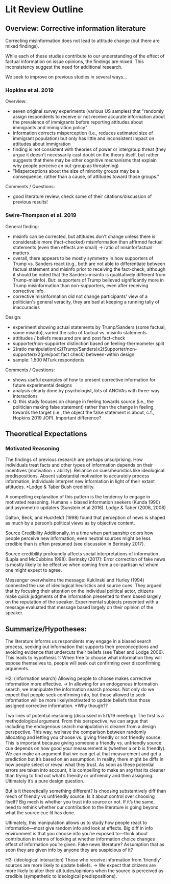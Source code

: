 <!--- 
    Created by Nicholas R. Davis (nicholas@democracyobserver.org)
    on 2019-04-18 15:19:20. Do not copy without permission.

    experimentalpolitics/immigration/litreview-outline 
 -->

# Lit Review Outline


## Overview: Corrective information literature
Correcting misinformation does not lead to attitude change (but there are mixed findings). 

While each of these studies contribute to our understanding of the effect of factual information on issue opinions, the findings are mixed. This inconsistency suggest the need for additional research. 

We seek to improve on previous studies in several ways…


### Hopkins et al. 2019

Overview:

- seven original survey experiments (various US samples) that "randomly assign respondents to receive or not receive accurate information about the prevalence of immigrants before reporting attitudes about immigrants and immigration policy"
- information corrects misperception (i.e., reduces estimated size of immigrant population) but only has little and inconsistent impact on attitudes about immigration
- finding is not consistent with theories of power or intergroup threat (they argue it doesn't necessarily cast doubt on the theory itself, but rather suggests that there may be other cognitive mechanisms that explain why people perceive an out-group as threatening)
- "Misperceptions about the size of minority groups may be a consequence, rather than a cause, of attitudes toward those groups." 

Comments / Questions:

- good literature review, check some of their citations/discussion of previous results!


### Swire-Thompson et al. 2019

General finding:

- misinfo can be corrected, but attitudes don't change unless there is considerable more (fact-checked) misinformation than affirmed factual statements (even then effects are small) -> ratio of misinfo/factual matters
- overall, there appears to be mostly symmetry in how supporters of Trump vs. Sanders react (e.g., both are not able to differentiate between factual statement and misinfo prior to receiving the fact-check, although it should be noted that the Sanders-misinfo is qualitatively different from Trump-misinfo). But: supporters of Trump believed significantly more in Trump misinformation than non-supporters, even after receiving corrective info.
- corrective misinformation did not change participants' view of a politician's general veracity, they are bad at keeping a running tally of inaccuracies


Design:

- experiment showing actual statements by Trump/Sanders (some factual, some misinfo), varied the ratio of factual vs. misinfo statements
- atttitudes / beliefs measured pre and post fact-check
- supporter/non-supporter distinction based on feeling-thermometer split
- 2(ratio manipulation)x2(Trump/Sanders)x2(Supporter/non-supporter)x2(pre/post fact check) between-within design
- sample: 1,500 MTurk respondents


Comments / Questions:

- shows useful examples of how to present corrective information for future experimental designs
- analysis clearly done by psychologist, lots of ANOVAs with three-way interactions
- Q: this study focuses on change in feeling towards source (i.e., the politician making false statement) rather than the change in feeling towards the target (i.e., the object the false statement is about, c.f., Hopkins 2019 JOP). Important difference?


## Theoretical Expectations

### Motivated Reasoning 
The findings of previous research are perhaps unsurprising. How individuals treat facts and other types of information depends on their incentives (motivation + ability). Reliance on cues/heuristics like ideological predispositions. Absent substantial motivation to accurately process information, individuals interpret new information in light of their extant attitudes. *Lodge & Taber  Bush credibility. 

A compelling explanation of this pattern is the tendency to engage in motivated reasoning. Humans = biased information seekers (Kunda 1990) and asymmetric updaters (Sunstein et al 2016). 
Lodge & Taber (2006, 2008)

Dalton, Beck, and Huckfeldt (1998) found that perception of news is shaped as much by a person’s political views as by objective content. 

Source Credibility 
Additionally, in a time when partisanship colors how people perceive new information, even neutral sources might be less credible than is often presumed (see discussion in Berinsky 2017). 

Source credibility profoundly affects social interpretations of information (Lupia and McCubbins 1998). 
Berinsky (2017): Error correction of fake news is mostly likely to be effective when coming from a co-partisan w/ whom one might expect to agree. 

Messenger overwhelms the message: Kuklinski and Hurley (1994) connected the use of ideological heuristics and source cues. They argued that by focusing their attention on the individual political actor, citizens make quick judgments of the information presented to them based largely on the reputation of the speaker. Experimental subjects presented with a message evaluated that message based largely on their opinion of the speaker. 




## Summarize/Hypotheses: 

The literature informs us respondents may engage in a biased search process, seeking out information that supports their preconceptions and avoiding evidence that undercuts their beliefs (see Taber and Lodge 2006). This leads to hypothesis 1: When free to choose what information they will expose themselves to, people will seek out confirming over disconfirming arguments.

H2: (information search) Allowing people to choose makes corrective information more effective. -> In allowing for an endogenous information search, we manipulate the information search process. Not only do we expect that people seek confirming info, but those allowed to seek information will be more likely/motivated to update beliefs than those assigned corrective information. *Why though??

Two lines of potential reasoning (discussed in 5/1/19 meeting):
The first is a methodological argument. From this perspective, we can argue that including the endogenous search manipulation is cleaner from a design perspective. This way, we have the comparison between randomly allocating and letting you choose vs. giving friendly or not friendly source. This is important because giving someone a friendly vs. unfriendly source cue depends on how good your measurement is (whether a or b is friendly). We can make an argument that we can get at that measurement and get a prediction but it’s based on an assumption. In reality, there might be diffs in how people select or reveal what they trust. As soon as these potential errors are taken into account, it is compelling to make an arg that its cleaner than trying to find out what’s friendly or unfriendly and then assigning. Ultimately it’s a pure design question.

But is it theoretically something different? Is choosing substantively diff than mech of friendly vs unfriendly source. Is it about control over choosing itself? Big mech is whether you trust info source or not. If it’s the same, need to rethink whether our contribution to the literature is going beyond what the source cue lit has done. 

Ultimately, this manipulation allows us to study how people react to information—most give random info and look at effects. Big diff in info environment is that you choose info you’re exposed to—think about contribution in terms of looking at whether information choice changes effect of information you’re given. Fake news literature? Assumption that as soon they are given info by anyone they are suspicious of it? 

H3: (ideological interaction) Those who receive information from ‘friendly’ sources are more likely to update beliefs. -> We expect that citizens are more likely to alter their attitudes/opinions when the source is perceived as credible (sympathetic to ideological predispositions). 
